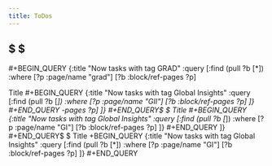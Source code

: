 ```yaml
---
title: ToDos
---
```


## $  $
#+BEGIN_QUERY
{:title "Now tasks with tag GRAD"
 :query [:find (pull ?b [*])
         :where
         [?p :page/name "grad"]
         [?b :block/ref-pages ?p]
         
Title
#+BEGIN_QUERY
{:title "Now tasks with tag Global Insights"
 :query [:find (pull ?b [*])
         :where
         [?p :page/name "GII"]
         [?b :block/ref-pages ?p]
         ]}
#+END_QUERY
-pages ?p]
         ]}
#+END_QUERY$  $
Title
#+BEGIN_QUERY
{:title "Now tasks with tag Global Insights"
 :query [:find (pull ?b [*])
         :where
         [?p :page/name "GI"]
         [?b :block/ref-pages ?p]
         ]}
#+END_QUERY
 ]}
#+END_QUERY$  $
Title
+BEGIN_QUERY
{:title "Now tasks with tag Global Insights"
 :query [:find (pull ?b [*])
         :where
         [?p :page/name "GI"]
         [?b :block/ref-pages ?p]
         ]}
#+END_QUERY
